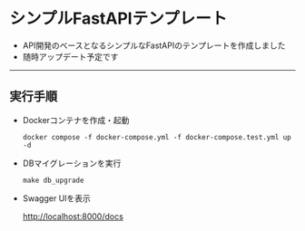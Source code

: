  # シンプルFastAPIテンプレート

- API開発のベースとなるシンプルなFastAPIのテンプレートを作成しました
- 随時アップデート予定です

---

## 実行手順

- Dockerコンテナを作成・起動

    ```shell
    docker compose -f docker-compose.yml -f docker-compose.test.yml up -d
    ```
  
- DBマイグレーションを実行

    ```shell
    make db_upgrade
    ```

- Swagger UIを表示

    [http://localhost:8000/docs](http://localhost:8000/docs)
